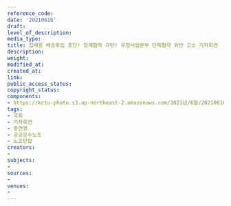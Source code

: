 ```yaml
---
reference_code: 
date: '20210616'
draft: 
level_of_description: 
media_type: 
title: 집배원 배송투입 중단! 징계협박 규탄! 우정사업본부 단체협약 위반 고소 기자회견
description: 
weight: 
modified_at: 
created_at: 
link: 
public_access_status: 
copyright_status: 
components:
- https://kctu-photo.s3.ap-northeast-2.amazonaws.com/2021년/6월/20210616-집배원+배송투입+중단!+징계협박+규탄!+우정사업본부+단체협약+위반+고소+기자회견_국회_기자회견_총연맹_공공운수노조_노조탄압/403490_58557_557.jpg
tags:
- 국회
- 기자회견
- 총연맹
- 공공운수노조
- 노조탄압
creators:
- 
subjects:
- 
sources:
- 
venues:
- 
---
```


